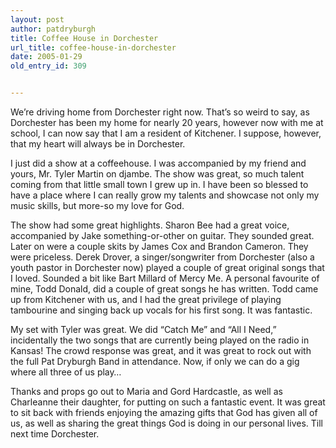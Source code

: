 ```yaml
---
layout: post
author: patdryburgh
title: Coffee House in Dorchester
url_title: coffee-house-in-dorchester
date: 2005-01-29
old_entry_id: 309


---
```


We’re driving home from Dorchester right now. That’s so weird to say, as Dorchester has been my home for nearly 20 years, however now with me at school, I can now say that I am a resident of Kitchener. I suppose, however, that my heart will always be in Dorchester.

I just did a show at a coffeehouse. I was accompanied by my friend and yours, Mr. Tyler Martin on djambe. The show was great, so much talent coming from that little small town I grew up in. I have been so blessed to have a place where I can really grow my talents and showcase not only my music skills, but more-so my love for God.

The show had some great highlights. Sharon Bee had a great voice, accompanied by Jake something-or-other on guitar. They sounded great. Later on were a couple skits by James Cox and Brandon Cameron. They were priceless. Derek Drover, a singer/songwriter from Dorchester (also a youth pastor in Dorchester now) played a couple of great original songs that I loved. Sounded a bit like Bart Millard of Mercy Me. A personal favourite of mine, Todd Donald, did a couple of great songs he has written. Todd came up from Kitchener with us, and I had the great privilege of playing tambourine and singing back up vocals for his first song. It was fantastic.

My set with Tyler was great. We did “Catch Me” and “All I Need,” incidentally the two songs that are currently being played on the radio in Kansas! The crowd response was great, and it was great to rock out with the full Pat Dryburgh Band in attendance. Now, if only we can do a gig where all three of us play…

Thanks and props go out to Maria and Gord Hardcastle, as well as Charleanne their daughter, for putting on such a fantastic event. It was great to sit back with friends enjoying the amazing gifts that God has given all of us, as well as sharing the great things God is doing in our personal lives. Till next time Dorchester.